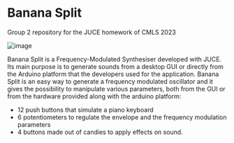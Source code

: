 # Banana Split
Group 2 repository for the JUCE homework of CMLS 2023

![image](https://user-images.githubusercontent.com/89461273/236573331-92be2a74-702b-49a0-9871-81bbd14904d0.png)

Banana Split is a Frequency-Modulated Synthesiser developed with JUCE.
Its main purpose is to generate sounds from a desktop GUI or directly from the Arduino platform that the developers used for the application.
Banana Split is an easy way to generate a frequency modulated oscillator and it gives the possibility to manipulate various parameters, both from the GUI or from the hardware provided along with the arduino platform: 
  - 12 push buttons that simulate a piano keyboard 
  - 6 potentiometers to regulate the envelope and the frequency modulation parameters
  - 4 buttons made out of candies to apply effects on sound.
